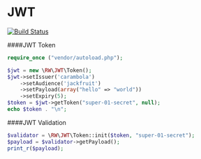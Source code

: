 # JWT
[![Build Status](https://travis-ci.org/revenuewire/jwt.svg?branch=master)](https://travis-ci.org/revenuewire/jwt)

####JWT Token
```php
require_once ("vendor/autoload.php");

$jwt = new \RW\JWT\Token();
$jwt->setIssuer('carambola')
    ->setAudience('jackfruit')
    ->setPayload(array("hello" => "world"))
    ->setExpiry(5);
$token = $jwt->getToken("super-01-secret", null);
echo $token . "\n";
```

####JWT Validation
```php
$validator = \RW\JWT\Token::init($token, "super-01-secret");
$payload = $validator->getPayload();
print_r($payload);
```